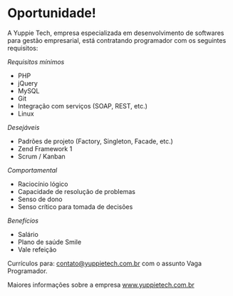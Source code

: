 # Oportunidade!
A Yuppie Tech, empresa especializada em desenvolvimento de softwares para gestão empresarial, está contratando programador com os seguintes requisitos:

*Requisitos mínimos*
* PHP
* jQuery
* MySQL
* Git
* Integração com serviços (SOAP, REST, etc.)
* Linux

*Desejáveis*
* Padrões de projeto (Factory, Singleton, Facade, etc.)
* Zend Framework 1
* Scrum / Kanban

*Comportamental*
* Raciocínio lógico
* Capacidade de resolução de problemas
* Senso de dono
* Senso crítico para tomada de decisões

*Benefícios*
* Salário
* Plano de saúde Smile
* Vale refeição

Currículos para: contato@yuppietech.com.br com o assunto Vaga Programador.

Maiores informações sobre a empresa www.yuppietech.com.br

